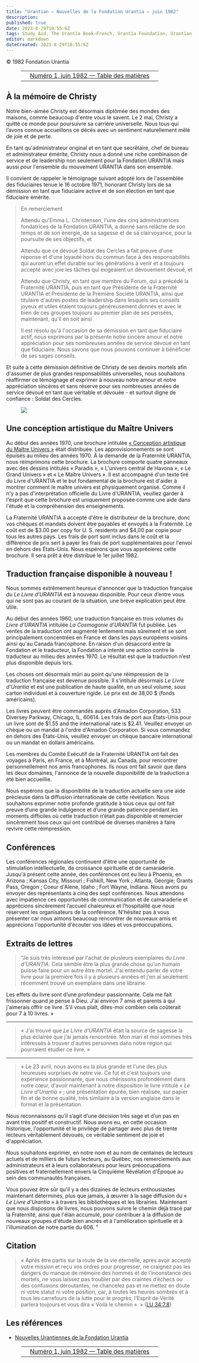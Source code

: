 ```yaml
---
title: "Urantian — Nouvelles de la Fondation Urantia — juin 1982"
description: 
published: true
date: 2023-8-29T10:55:6Z
tags: Study Aid, The Urantia Book—French, Urantia Foundation, Urantian News, article
editor: markdown
dateCreated: 2023-8-29T10:55:6Z
---
```


<p class="v-card v-sheet theme--light grey lighten-3 px-2">© 1982 Fondation Urantia</p>
<figure class="table chapter-navigator">
  <table>
    <tbody>
      <tr>
        <td>
        </td>
        <td>
        <a href="/fr/index/articles_uf_urantian#numéro-1-juin-1982">
          <span class="mdi mdi-book-open-variant"></span><span class="pl-2">Numéro 1, juin 1982 — Table des matières</span>
        </a>
        </td>
        <td>
        </td>
      </tr>
    </tbody>
  </table>
</figure>




## À la mémoire de Christy

Notre bien-aimée Christy est désormais diplômée des mondes des maisons, comme beaucoup d'entre vous le savent. Le 2 mai, Christy a quitté ce monde pour poursuivre sa carrière universelle. Nous tous qui l’avons connue accueillons ce décès avec un sentiment naturellement mêlé de joie et de perte.

En tant qu'administrateur original et en tant que secrétaire, chef de bureau et administrateur émérite, Christy nous a donné une riche combinaison de service et de leadership non seulement pour la Fondation URANTIA mais aussi pour l'ensemble du mouvement URANTIA dans son ensemble.

Il convient de rappeler le témoignage suivant adopté lors de l'assemblée des fiduciaires tenue le 16 octobre 1971, honorant Christy lors de sa démission en tant que fiduciaire active et de son élection en tant que fiduciaire émérite.

> En remerciement
> 
> Attendu qu'Emma L. Christensen, l'une des cinq administratrices fondatrices de la Fondation URANTIA, a donné sans relâche de son temps et de son énergie, de sa sagesse et de sa clairvoyance, pour la poursuite de ses objectifs, et
> 
> Attendu que ce dévoué Soldat des Cercles a fait preuve d'une réponse et d'une loyauté hors du commun face à des responsabilités qui auront un effet durable sur les générations à venir et a toujours accepté avec joie les tâches qui exigeaient un dévouement dévoué, et
> 
> Attendu que Christy, en tant que membre du Forum, qui a précédé la Fraternité URANTIA, puis en tant que Présidente de la Fraternité URANTIA et Présidente de la Première Société URANTIA, ainsi que titulaire d'autres postes de leadership dans lesquels ses conseils joyeux et utiles étaient toujours généreusement donnés et avec le bien de ces groupes toujours au premier plan de ses pensées, maintenant, qu'il en soit ainsi
> 
> Il est résolu qu'à l'occasion de sa démission en tant que fiduciaire actif, nous exprimons par la présente notre sincère amour et notre appréciation pour ses nombreuses années de service dévoué en tant que fiduciaire. Nous savons que nous pouvons continuer à bénéficier de ses sages conseils.

Et suite à cette démission définitive de Christy de ses devoirs mortels afin d'assumer de plus grandes responsabilités universelles, nous souhaitons réaffirmer ce témoignage et exprimer à nouveau notre amour et notre appréciation sincères et sans réserve pour ses nombreuses années de service dévoué en tant que véritable et dévouée - et surtout digne de confiance : Soldat des Cercles.

<figure id="Figure_1" class="image urantiapedia">
<img src="/image/article/UF_Urantian/Christy_Emma_Christensen_400.jpg">
</figure>

## Une conception artistique du Maître Univers

Au début des années 1970, une brochure intitulée [« Conception artistique du Maître Univers »](/fr/article/Artist_Conception_of_the_Master_Universe) était distribuée. Les approvisionnements se sont épuisés au milieu des années 1970. À la demande de la Fraternité URANTIA, nous réimprimons cette brochure. La brochure comporte quatre panneaux avec des dessins intitulés « Paradis », « L'univers central de Havona », « Le Grand Univers » et « Le Maître Univers ». Il est accompagné d'un texte tiré du Livre d'URANTIA et le but fondamental de la brochure est d'aider à montrer comment le maître univers est physiquement organisé. Comme il n'y a pas d'interprétation officielle du Livre d'URANTIA, veuillez garder à l'esprit que cette brochure est uniquement proposée comme une aide dans l'étude et la compréhension des enseignements. 

La Fraternité URANTIA a accepté d'être le distributeur de la brochure, donc vos chèques et mandats doivent être payables et envoyés à la Fraternité. Le coût est de $3.00 per copy for U. S. residents and $4,00 par copie pour tous les autres pays. Les frais de port sont inclus dans le coût et la différence de prix sert à payer les frais de port supplémentaires pour l'envoi en dehors des États-Unis. Nous espérons que vous apprécierez cette brochure. Il sera prêt à être distribué le 1er juillet 1982.

## Traduction française disponible à nouveau !

Nous sommes extrêmement heureux d'annoncer que la traduction française du _Le Livre d'URANTIA_ est à nouveau disponible. Pour ceux d’entre vous qui ne sont pas au courant de la situation, une brève explication peut être utile.

Au début des années 1960, une traduction française en trois volumes du _Livre d'URANTIA_ intitulée _La Cosmogonie d'URANTIA_ fut publiée. Les ventes de la traduction ont augmenté lentement mais sûrement et se sont principalement concentrées en France et dans les pays européens voisins ainsi qu'au Canada francophone. En raison d'un désaccord entre la Fondation et le traducteur, la Fondation a intenté une action contre le traducteur au milieu des années 1970. Le résultat est que la traduction n’est plus disponible depuis lors.

Les choses ont désormais mûri au point qu'une réimpression de la traduction française est devenue possible. Il s'intitule désormais _Le Livre d'Urantia_ et est une publication de haute qualité, en un seul volume, sous carton individuel et à couverture rigide. Le prix est de 38,00 $ (fonds américains).

Les livres peuvent être commandés auprès d'Amadon Corporation, 533 Diversey Parkway, Chicago, IL, 60614. Les frais de port aux États-Unis pour un livre sont de $1.55 and the international rate is $2.41. Veuillez envoyer un chèque ou un mandat à l'ordre d'Amadon Corporation. Si vous commandez en dehors des États-Unis, veuillez envoyer un chèque bancaire international ou un mandat en dollars américains.

Les membres du Comité Exécutif de la Fraternité URANTIA ont fait des voyages à Paris, en France, et à Montréal, au Canada, pour rencontrer personnellement nos amis francophones. Ils nous ont fait savoir que dans les deux domaines, l'annonce de la nouvelle disponibilité de la traduction a été bien accueillie.

Nous espérons que la disponibilité de la traduction actuelle sera une aide précieuse dans la diffusion internationale de cette révélation. Nous souhaitons exprimer notre profonde gratitude à tous ceux qui ont fait preuve d’une grande indulgence et d’une grande patience pendant les moments difficiles où cette traduction n’était pas disponible et remercier sincèrement tous ceux qui ont contribué de diverses manières à faire revivre cette réimpression.

## Conférences

Les conférences régionales continuent d'être une opportunité de stimulation intellectuelle, de croissance spirituelle et de camaraderie. Jusqu'à présent cette année, des conférences ont eu lieu à Phoenix, en Arizona ; Kansas City, Missouri ; Fishkill, New York ; Atlanta, Géorgie; Grants Pass, Oregon ; Coeur d'Alene, Idaho ; Fort Wayne, Indiana. Nous avons pu envoyer des représentants à cinq des sept conférences. Nous attendons avec impatience ces opportunités de communication et de camaraderie et apprécions sincèrement l’accueil chaleureux et l’hospitalité que nous réservent les organisateurs de la conférence. N'hésitez pas à vous présenter car nous aimons beaucoup rencontrer de nouveaux amis et apprécions l'opportunité d'écouter vos idées et vos préoccupations.

## Extraits de lettres

> "Je suis très intéressé par l'achat de plusieurs exemplaires du _Livre d'URANTIA_. Cela semble être la plus grande chose qu'un humain puisse faire pour un autre être mortel. J'ai entendu parler de votre livre pour la première fois il y a plusieurs années et j'en ai seulement récemment trouvé un exemplaire dans une librairie.

Les effets du livre sont d’une profondeur passionnante. Cela me fait frissonner quand je pense à Dieu. J'ai environ 7 amis et parents à qui j'aimerais offrir ce livre. S'il vous plaît, dites-moi combien cela coûterait pour 7 à 10 livres. »

---

> « J'ai trouvé que _Le Livre d'URANTIA_ était la source de sagesse la plus éclairée que j'ai jamais rencontrée. Mon mari et moi sommes très intéressés à trouver d'autres personnes dans notre région qui pourraient étudier ce livre.  »

---

> « Le 23 avril, nous avons eu la plus grande et l'une des plus heureuses surprises de notre vie. Ce fut et c'est toujours une expérience passionnante, que nous chérissons profondément dans notre cœur, d'avoir maintenant à notre disposition le livre intitulé « _Le Livre d'Urantia_ » ; une présentation épurée, bien réalisée, sur papier fin et de bonne qualité, très similaire à la version anglaise dans le format et la présentation.

Nous reconnaissons qu’il s’agit d’une décision très sage et d’un pas en avant très positif et constructif. Nous avons eu, en cette occasion historique, l'opportunité et le privilège de partager avec plus de trente lecteurs véritablement dévoués, ce véritable sentiment de joie et d'appréciation.

Nous souhaitons exprimer, en notre nom et au nom de centaines de lecteurs actuels et de milliers de futurs lecteurs, au Québec, nos remerciements aux administrateurs et à leurs collaborateurs pour leurs préoccupations positives et fraternellement envers la Cinquième Révélation d'Époque au sein des communautés françaises.

Vous pouvez être sûr qu'il y a des dizaines de lecteurs enthousiastes maintenant déterminés, plus que jamais, à œuvrer à la sage diffusion du « _Le Livre d'Urantia_ » à travers les bibliothèques et les librairies. Maintenant que nous disposons de livres, nous pouvons suivre le chemin déjà tracé par la Fraternité, ainsi que l'élan accumulé, pour contribuer à la diffusion de nouveaux groupes d'étude bien ancrés et à l'amélioration spirituelle et à l'illumination de notre partie du 606. "

## Citation

> « Après être partis sur la route de la vie éternelle, après avoir accepté votre mission et reçu vos ordres pour progresser, ne craignez pas les dangers du manque de mémoire des hommes et de l’inconstance des mortels, ne vous laissez pas troubler par des craintes d’échecs ou des confusions déroutantes, ne chancelez pas et ne mettez en doute ni votre statut ni votre position, car, à toutes les heures sombres et à tous les carrefours de la lutte pour le progrès, l’Esprit de Vérité parlera toujours et vous dira « Voilà le chemin ». » (<a id="a102_539"></a>[LU 34:7.8](/fr/The_Urantia_Book/34#p7_8))

## Les références

- [Nouvelles Urantiennes de la Fondation Urantia](https://www.urantia.org/news/1982-06)



<figure class="table chapter-navigator">
  <table>
    <tbody>
      <tr>
        <td>
        </td>
        <td>
        <a href="/fr/index/articles_uf_urantian#numéro-1-juin-1982">
          <span class="mdi mdi-book-open-variant"></span><span class="pl-2">Numéro 1, juin 1982 — Table des matières</span>
        </a>
        </td>
        <td>
        </td>
      </tr>
    </tbody>
  </table>
</figure>

